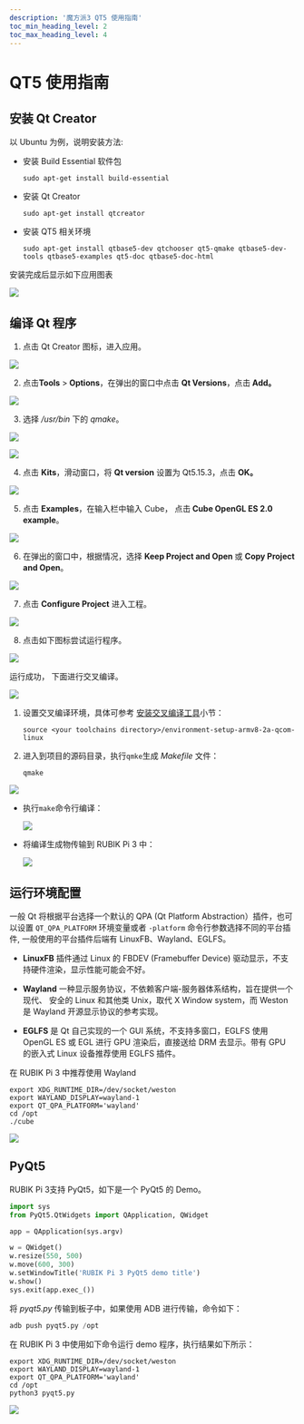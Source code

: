 ```yaml
---
description: '魔方派3 QT5 使用指南'
toc_min_heading_level: 2
toc_max_heading_level: 4
---
```


# QT5 使用指南

## 安装 Qt Creator

以 Ubuntu 为例，说明安装方法:

* 安装 Build Essential 软件包

  ```shell
  sudo apt-get install build-essential
  ```

* 安装 Qt Creator

  ```shell
  sudo apt-get install qtcreator
  ```

* 安装 QT5 相关环境

  ```shell
  sudo apt-get install qtbase5-dev qtchooser qt5-qmake qtbase5-dev-tools qtbase5-examples qt5-doc qtbase5-doc-html
  ```

安装完成后显示如下应用图表

![](images/image-199.jpg)

## 编译 Qt 程序

1. 点击 Qt Creator 图标，进入应用。

![](images/image-198.jpg)

2. 点击**Tools** >**&#x20;Options**，在弹出的窗口中点击 **Qt Versions**，点&#x51FB;**&#x20;Add。**

![](images/image-197.jpg)

3. 选择 */usr/bin* 下的 *qmake*。

  ![](images/image-196.jpg)

![](images/image-194.jpg)

4. 点击 **Kits**，滑动窗口，将 **Qt version** 设置为 Qt5.15.3，点击 **OK。**

![](images/image-195.jpg)

5. 点击 **Examples**，在输入栏中输入 Cube， 点&#x51FB;**&#x20;Cube OpenGL ES 2.0 example**。

  ![](images/image-215.jpg)

6. 在弹出的窗口中，根据情况，选择 **Keep Project and Open&#x20;**&#x6216; **Copy Project and Open**。

![](images/image-218.jpg)

7. 点击 **Configure Project** 进入工程。

  ![](images/image-217.jpg)

8. 点击如下图标尝试运行程序。

  ![](images/image-216.jpg)

  运行成功， 下面进行交叉编译。

![](images/image-214.jpg)

1. 设置交叉编译环境，具体可参考 [安装交叉编译工具](14.set-up-development-environment.md#安装交叉编译工具)小节：

   ```shell
   source <your toolchains directory>/environment-setup-armv8-2a-qcom-linux
   ```

2. 进入到项目的源码目录，执行`qmke`生成 *Makefile&#x20;*&#x6587;件：

   ```shell
   qmake
   ```

![](images/image-213.jpg)

* 执行`make`命令行编译：

  ![](images/image-212.jpg)

* 将编译生成物传输到 RUBIK Pi 3 中：

  ![](images/image-208.jpg)

## 运行环境配置

一般 Qt 将根据平台选择一个默认的 QPA (Qt Platform Abstraction）插件，也可以设置 `QT_QPA_PLATFORM` 环境变量或者 `-platform` 命令行参数选择不同的平台插件, 一般使用的平台插件后端有 LinuxFB、Wayland、EGLFS。

* **LinuxFB**
  &#x20;插件通过 Linux 的 FBDEV (Framebuffer Device) 驱动显示，不支持硬件渲染，显示性能可能会不好。

* **Wayland**
  一种显示服务协议，不依赖客户端-服务器体系结构，旨在提供一个现代、 安全的 Linux 和其他类 Unix，取代 X Window system，而 Weston 是 Wayland 开源显示协议的参考实现。

* **EGLFS**
  是 Qt 自己实现的一个 GUI 系统，不支持多窗口，EGLFS 使用 OpenGL ES 或 EGL 进行 GPU 渲染后，直接送给 DRM 去显示。带有 GPU 的嵌入式 Linux 设备推荐使用 EGLFS 插件。

在 RUBIK Pi 3 中推荐使用 Wayland

```shell
export XDG_RUNTIME_DIR=/dev/socket/weston
export WAYLAND_DISPLAY=wayland-1
export QT_QPA_PLATFORM='wayland'
cd /opt
./cube 
```

![](images/image-211.jpg)

## PyQt5

RUBIK Pi 3支持 PyQt5，如下是一个 PyQt5 的 Demo。

```python
import sys
from PyQt5.QtWidgets import QApplication, QWidget

app = QApplication(sys.argv)

w = QWidget()
w.resize(550, 500)
w.move(600, 300)
w.setWindowTitle('RUBIK Pi 3 PyQt5 demo title')
w.show()
sys.exit(app.exec_())
```

将 *pyqt5.py&#x20;*&#x4F20;输到板子中，如果使用 ADB 进行传输，命令如下：

```python
adb push pyqt5.py /opt
```

在 RUBIK Pi 3 中使用如下命令运行 demo 程序，执行结果如下所示：

```shell
export XDG_RUNTIME_DIR=/dev/socket/weston
export WAYLAND_DISPLAY=wayland-1
export QT_QPA_PLATFORM='wayland'
cd /opt
python3 pyqt5.py
```

![](images/wayland-screenshot-1970-01-01_00-20-45.jpg)